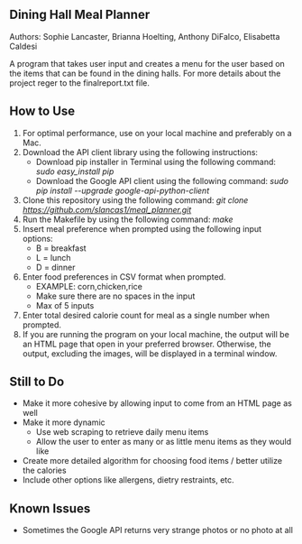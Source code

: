 ## Dining Hall Meal Planner

Authors: Sophie Lancaster, Brianna Hoelting, Anthony DiFalco, Elisabetta Caldesi

A program that takes user input and creates a menu for the user based on the items that can be found in the dining halls. 
For more details about the project reger to the finalreport.txt file.

## How to Use

1. For optimal performance, use on your local machine and preferably on a Mac.
2. Download the API client library using the following instructions:
	* Download pip installer in Terminal using the following command: *sudo easy_install pip*
	* Download the Google API client using the following command: *sudo pip install --upgrade google-api-python-client*
3. Clone this repository using the following command: *git clone https://github.com/slancas1/meal_planner.git*
4. Run the Makefile by using the following command: *make*
5. Insert meal preference when prompted using the following input options:
	* B = breakfast
	* L = lunch
	* D = dinner
6. Enter food preferences in CSV format when prompted.
	* EXAMPLE: corn,chicken,rice
	* Make sure there are no spaces in the input
	* Max of 5 inputs
7. Enter total desired calorie count for meal as a single number when prompted.
8. If you are running the program on your local machine, the output will be an HTML page that open in your preferred browser.
Otherwise, the output, excluding the images, will be displayed in a terminal window.

## Still to Do

* Make it more cohesive by allowing input to come from an HTML page as well
* Make it more dynamic
	* Use web scraping to retrieve daily menu items
	* Allow the user to enter as many or as little menu items as they would like
* Create more detailed algorithm for choosing food items / better utilize the calories
* Include other options like allergens, dietry restraints, etc.

## Known Issues

* Sometimes the Google API returns very strange photos or no photo at all 
